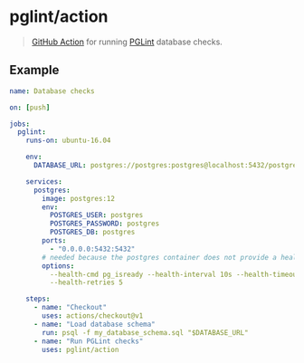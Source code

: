 # pglint/action

> [GitHub Action](https://help.github.com/en/actions) for running [PGLint](https://pglint.com) database checks.

## Example

```yaml
name: Database checks

on: [push]

jobs:
  pglint:
    runs-on: ubuntu-16.04

    env:
      DATABASE_URL: postgres://postgres:postgres@localhost:5432/postgres

    services:
      postgres:
        image: postgres:12
        env:
          POSTGRES_USER: postgres
          POSTGRES_PASSWORD: postgres
          POSTGRES_DB: postgres
        ports:
          - "0.0.0.0:5432:5432"
        # needed because the postgres container does not provide a healthcheck
        options:
          --health-cmd pg_isready --health-interval 10s --health-timeout 5s
          --health-retries 5

    steps:
      - name: "Checkout"
        uses: actions/checkout@v1
      - name: "Load database schema"
        run: psql -f my_database_schema.sql "$DATABASE_URL"
      - name: "Run PGLint checks"
        uses: pglint/action
```
